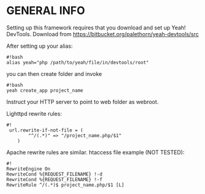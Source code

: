 # GENERAL INFO #

Setting up this framework requires that you download and set up Yeah! DevTools. Download from https://bitbucket.org/palethorn/yeah-devtools/src

After setting up your alias:

```
#!bash
alias yeah="php /path/to/yeah/file/in/devtools/root"
```
you can then create folder and invoke

```
#!bash
yeah create_app project_name
```

Instruct your HTTP server to point to web folder as webroot.

Lighttpd rewrite rules:

```
#!
 url.rewrite-if-not-file = (
        "^/(.*)" => "/project_name.php/$1"
    )

```

Apache rewrite rules are similar. htaccess file example (NOT TESTED):

```
#!
RewriteEngine On
RewriteCond %{REQUEST_FILENAME} !-d
RewriteCond %{REQUEST_FILENAME} !-f
RewriteRule ^/(.*)$ project_name.php/$1 [L]
```